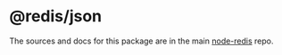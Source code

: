 # @redis/json
The sources and docs for this package are in the main [node-redis](https://github.com/redis/node-redis) repo.
